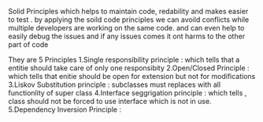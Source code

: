 Solid Principles 
which helps to maintain code, redability and makes easier to test .
by applying the soild code principles we can avoild conflicts while multiple developers are working on the same code. 
and can even help to easily debug the issues 
and if any issues comes it ont harms to the other part of code 

They are 5 Principles 
1.Single responsibility principle : which tells that a entitie should take care of only one responsibity 
2.Open/Closed Principle : which tells that enitie should be open for extension but not for modifications 
3.Liskov Substitution principle : subclasses must replaces with all functionlity of super class 
4.Interface seggrigation principle : which tells , class should not be forced to use interface which is not in use.
5.Dependency Inversion Principle : 
